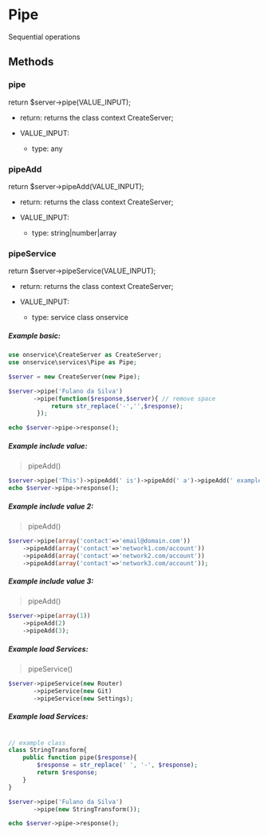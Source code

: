# Pipe
Sequential operations

## Methods

### pipe

   return $server->pipe(VALUE_INPUT);

- return:
	returns the class context CreateServer;

- VALUE_INPUT: 
	- type: any

### pipeAdd

   return $server->pipeAdd(VALUE_INPUT);

- return:
	returns the class context CreateServer;

- VALUE_INPUT: 
	- type: string|number|array

### pipeService

   return $server->pipeService(VALUE_INPUT);

- return:
	returns the class context CreateServer;

- VALUE_INPUT: 
	- type: service class onservice 


##### Example basic:
```php
use onservice\CreateServer as CreateServer;
use onservice\services\Pipe as Pipe;

$server = new CreateServer(new Pipe);

$server->pipe('Fulano da Silva')
	   ->pipe(function($response,$server){ // remove space				
			return str_replace('-','',$response);	
		});

echo $server->pipe->response();
```



##### Example include value:

> pipeAdd()

```php	
$server->pipe('This')->pipeAdd(' is')->pipeAdd(' a')->pipeAdd(' example');
echo $server->pipe->response();
```

##### Example include value 2:

> pipeAdd()

```php	
$server->pipe(array('contact'=>'email@domain.com'))
	->pipeAdd(array('contact'=>'network1.com/account'))
	->pipeAdd(array('contact'=>'network2.com/account'))
	->pipeAdd(array('contact'=>'network3.com/account'));

```

##### Example include value 3:

> pipeAdd()

```php	
$server->pipe(array(1))
	->pipeAdd(2)
	->pipeAdd(3);

```



##### Example load Services:

> pipeService()

```php	
$server->pipeService(new Router)
	   ->pipeService(new Git)
	   ->pipeService(new Settings);
```




##### Example load Services:
```php	

// example class
class StringTransform{
	public function pipe($response){				
		$response = str_replace(' ', '-', $response);
		return $response;
	}
}

$server->pipe('Fulano da Silva')
	   ->pipe(new StringTransform());

echo $server->pipe->response(); 

```


